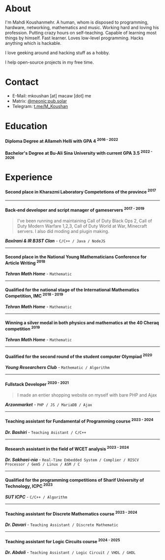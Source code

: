 # About

I'm Mahdi Koushanmehr. A human, whom is disposed to programming, hardware, networking, mathematics and music. Working hard and loving his profession. Putting crazy hours on self-teaching. Capable of learning most things by himself. Fast learner. Loves low-level programming. Hacks anything which is hackable.

I love geeking around and hacking stuff as a hobby.

I help open-source projects in my free time.

# Contact

- E-Mail: mkoushan [at] macaw [dot] me
- Matrix: [@meonic:pub.solar](https://matrix.to/#/@meonic:pub.solar)
- Telegram: [t.me/M_Koushan](https://t.me/M_Koushan)

# Education

#### Diploma Degree at Allameh Helli with GPA 4 <sup>2016 - 2022</sup>

#### Bachelor's Degree at Bu-Ali Sina University with current GPA 3.5 <sup>2022 - 2026</sup>

# Experience

#### Second place in Kharazmi Laboratory Competetions of the province <sup>2017</sup>

---

#### Back-end developer and script manager of gameservers <sup>2017 - 2019</sup>

> I've been running and maintaining Call of Duty Black Ops 2, Call of Duty Modern Warfare 1,2,3, Call of Duty World at War, Minecraft servers. I also did moding and plugin making.

_**BaxIrani & IR B3ST Clan**_ - ``C/C++ / Java / NodeJS``

---

#### Second place in the National Young Mathematicians Conference for Article Writing <sup>2018</sup>

_**Tehran Math Home**_ - ``Mathematic`` 

---

#### Qualified for the national stage of the International Mathematics Competition, IMC <sup>2018 - 2019</sup>

_**Tehran Math Home**_ - ``Mathematic`` 

---

#### Winning a silver medal in both physics and mathematics at the 40 Cheraq competition <sup>2019</sup>

_**Tehran Math Home**_ - ``Mathematic`` 

---

#### Qualified for the second round of the student computer Olympiad <sup>2020</sup>

_**Young Researchers Club**_ - ``Mathematic / Algorithm`` 

---

#### Fullstack Developer <sup>2020 - 2021</sup>

> I made an entier shopping website on myself with bare PHP and Ajax

_**Arzonmarket**_ - ``PHP / JS / MariaDB / Ajax`` 

---

#### Teaching assistant for Fundamental of Programming course <sup>2023 - 2024</sup>

_**Dr. Bashiri**_ - ``Teaching Asistant / C/C++``

---

#### Research assistant in the field of WCET analysis <sup>2023 - 2024</sup>

_**Dr. Sakhaei-nia**_ - ``Real-Time Embedded System / Complier / RISCV Processor / Gem5 / Linux / ASM / C``

---

#### Qualified for the programming competitions of Sharif University of Technology, ICPC <sup>2023</sup>

_**SUT ICPC**_ - ``C/C++ / Algorithm``

---

#### Teaching assistant for Discrete Mathematics course <sup>2023 - 2024</sup>

_**Dr. Davari**_ - ``Teaching Assistant / Discrete Mathematic``

---

#### Teaching assistant for Logic Circuits course <sup>2024 - 2025</sup>

_**Dr. Abdoli**_ - ``Teaching Assistant / Logic Circuit / VHDL / GHDL``
